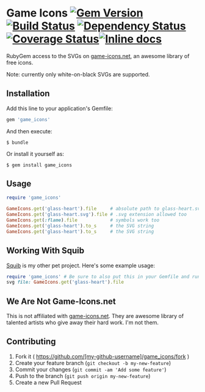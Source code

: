 # Game Icons [![Gem Version](https://badge.fury.io/rb/game_icons.svg)](https://rubygems.org/gems/game_icons)[![Build Status](https://secure.travis-ci.org/andymeneely/game_icons.svg?branch=master)](https://travis-ci.org/andymeneely/game_icons) [![Dependency Status](https://gemnasium.com/andymeneely/game_icons.svg)](https://gemnasium.com/andymeneely/game_icons) [![Coverage Status](https://img.shields.io/coveralls/andymeneely/game_icons.svg)](https://coveralls.io/r/andymeneely/game_icons)[![Inline docs](http://inch-ci.org/github/andymeneely/game_icons.png?branch=master)](http://inch-ci.org/github/andymeneely/game_icons)

RubyGem access to the SVGs on [game-icons.net](http://game-icons.net), an awesome library of free icons.

Note: currently only white-on-black SVGs are supported.

## Installation

Add this line to your application's Gemfile:

```ruby
gem 'game_icons'
```

And then execute:

    $ bundle

Or install it yourself as:

    $ gem install game_icons

## Usage

```ruby
require 'game_icons'

GameIcons.get('glass-heart').file     # absolute path to glass-heart.svg
GameIcons.get('glass-heart.svg').file # .svg extension allowed too
GameIcons.get(:flame).file            # symbols work too
GameIcons.get('glass-heart').to_s     # the SVG string
GameIcons.get('glass-heart').to_s     # the SVG string
```

## Working With Squib

[Squib](http://andymeneely.github.io/squib) is my other pet project. Here's some example usage:

```ruby
require 'game_icons' # Be sure to also put this in your Gemfile and run "bundle install"
svg file: GameIcons.get('glass-heart').file
```

## We Are Not Game-Icons.net

This is not affiliated with [game-icons.net](http://game-icons.net). They are awesome library of talented artists who give away their hard work. I'm not them.

## Contributing

1. Fork it ( https://github.com/[my-github-username]/game_icons/fork )
2. Create your feature branch (`git checkout -b my-new-feature`)
3. Commit your changes (`git commit -am 'Add some feature'`)
4. Push to the branch (`git push origin my-new-feature`)
5. Create a new Pull Request

